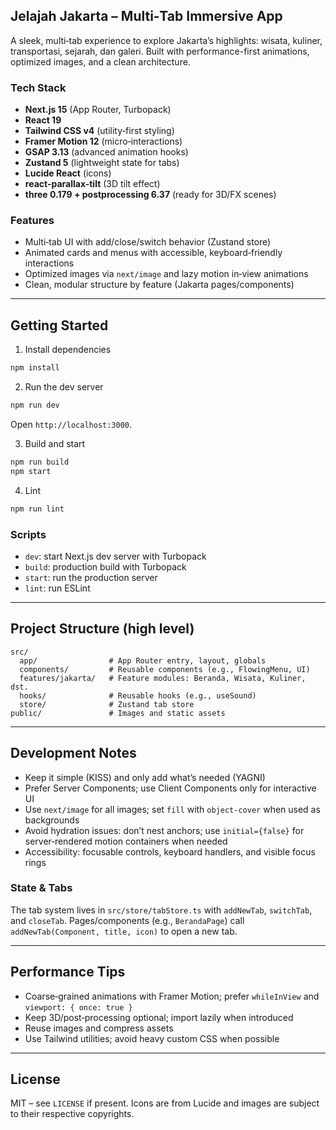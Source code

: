 ## Jelajah Jakarta – Multi‑Tab Immersive App

A sleek, multi‑tab experience to explore Jakarta’s highlights: wisata, kuliner, transportasi, sejarah, dan galeri. Built with performance-first animations, optimized images, and a clean architecture.

### Tech Stack
- **Next.js 15** (App Router, Turbopack)
- **React 19**
- **Tailwind CSS v4** (utility‑first styling)
- **Framer Motion 12** (micro‑interactions)
- **GSAP 3.13** (advanced animation hooks)
- **Zustand 5** (lightweight state for tabs)
- **Lucide React** (icons)
- **react-parallax-tilt** (3D tilt effect)
- **three 0.179 + postprocessing 6.37** (ready for 3D/FX scenes)

### Features
- Multi‑tab UI with add/close/switch behavior (Zustand store)
- Animated cards and menus with accessible, keyboard‑friendly interactions
- Optimized images via `next/image` and lazy motion in‑view animations
- Clean, modular structure by feature (Jakarta pages/components)

---

## Getting Started

1) Install dependencies
```bash
npm install
```

2) Run the dev server
```bash
npm run dev
```
Open `http://localhost:3000`.

3) Build and start
```bash
npm run build
npm start
```

4) Lint
```bash
npm run lint
```

### Scripts
- `dev`: start Next.js dev server with Turbopack
- `build`: production build with Turbopack
- `start`: run the production server
- `lint`: run ESLint

---

## Project Structure (high level)
```
src/
  app/                # App Router entry, layout, globals
  components/         # Reusable components (e.g., FlowingMenu, UI)
  features/jakarta/   # Feature modules: Beranda, Wisata, Kuliner, dst.
  hooks/              # Reusable hooks (e.g., useSound)
  store/              # Zustand tab store
public/               # Images and static assets
```

---

## Development Notes
- Keep it simple (KISS) and only add what’s needed (YAGNI)
- Prefer Server Components; use Client Components only for interactive UI
- Use `next/image` for all images; set `fill` with `object-cover` when used as backgrounds
- Avoid hydration issues: don’t nest anchors; use `initial={false}` for server‑rendered motion containers when needed
- Accessibility: focusable controls, keyboard handlers, and visible focus rings

### State & Tabs
The tab system lives in `src/store/tabStore.ts` with `addNewTab`, `switchTab`, and `closeTab`. Pages/components (e.g., `BerandaPage`) call `addNewTab(Component, title, icon)` to open a new tab.

---

## Performance Tips
- Coarse‑grained animations with Framer Motion; prefer `whileInView` and `viewport: { once: true }`
- Keep 3D/post‑processing optional; import lazily when introduced
- Reuse images and compress assets
- Use Tailwind utilities; avoid heavy custom CSS when possible

---

## License
MIT – see `LICENSE` if present. Icons are from Lucide and images are subject to their respective copyrights.
